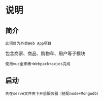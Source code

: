 # 说明

## 简介
```
此项目为外卖Web App项目
```
包含商家、商品、购物车、用户等子模块
```
使用vue全家桶+Webpack+axios完成
```
## 启动
``` 
先在serve文件夹下开启服务器（搭配node+Mongodb）
```

